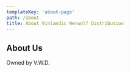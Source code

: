 ```yaml
---
templateKey: 'about-page'
path: /about
title: About Vinlandic Werwolf Distribution
---
```

## About Us
Owned by V.W.D.